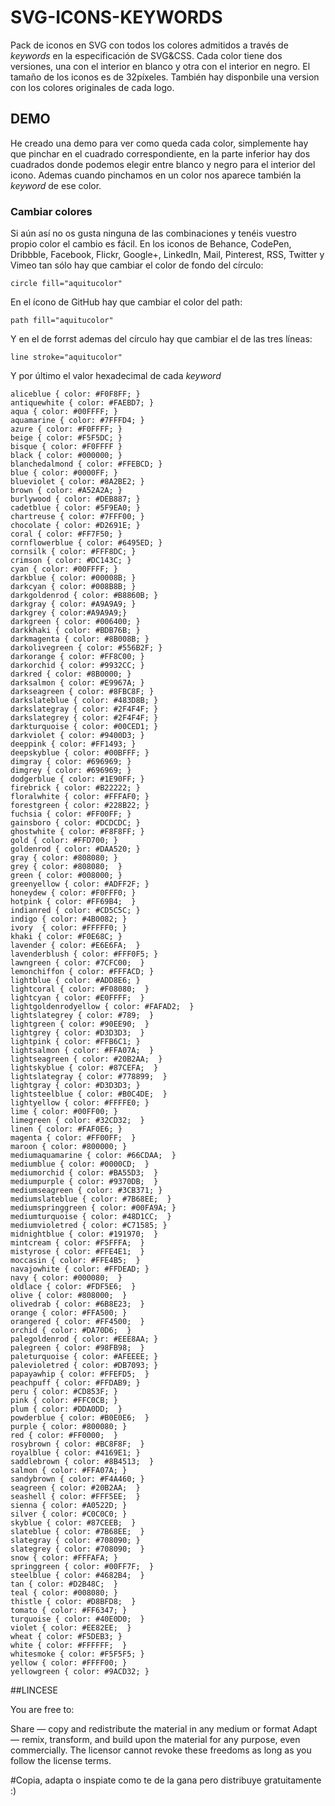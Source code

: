 SVG-ICONS-KEYWORDS
==================

Pack de iconos en SVG con todos los colores admitidos a través de _keywords_ en la especificación de SVG&CSS. Cada color tiene dos versiones, una con el interior en blanco y otra con el interior en negro. El tamaño de los iconos es de 32píxeles. También hay disponbile una version con los colores originales de cada logo.

## DEMO

He creado una demo para ver como queda cada color, simplemente hay que pinchar en el cuadrado correspondiente, en la parte inferior hay dos cuadrados donde podemos elegir entre blanco y negro para el interior del icono. Ademas cuando pinchamos en un color nos aparece también la _keyword_ de ese color.

### Cambiar colores

Si aún así no os gusta ninguna de las combinaciones y tenéis vuestro propio color el cambio es fácil. En los iconos de Behance, CodePen, Dribbble, Facebook, Flickr, Google+, LinkedIn, Mail, Pinterest, RSS, Twitter y Vimeo tan sólo hay que cambiar el color de fondo del círculo:

```
circle fill="aquitucolor"
```

En el ícono de GitHub hay que cambiar el color del path:

```
path fill="aquitucolor"
```

Y en el de forrst ademas del círculo hay que cambiar el de las tres líneas:

```
line stroke="aquitucolor"
```

Y por último el valor hexadecimal de cada _keyword_

```
aliceblue { color: #F0F8FF; }
antiquewhite { color: #FAEBD7; }
aqua { color: #00FFFF; }
aquamarine { color: #7FFFD4; }
azure { color: #F0FFFF; }
beige { color: #F5F5DC; }
bisque { color: #F0FFFF }
black { color: #000000; }
blanchedalmond { color: #FFEBCD; }
blue { color: #0000FF; }
blueviolet { color: #8A2BE2; }
brown { color: #A52A2A; }
burlywood { color: #DEB887; }
cadetblue { color: #5F9EA0; }
chartreuse { color: #7FFF00; }
chocolate { color: #D2691E; }
coral { color: #FF7F50; }
cornflowerblue { color: #6495ED; }
cornsilk { color: #FFF8DC; }
crimson { color: #DC143C; }
cyan { color: #00FFFF; }
darkblue { color: #00008B; }
darkcyan { color: #008B8B; }
darkgoldenrod { color: #B8860B; }
darkgray { color: #A9A9A9; }
darkgrey { color:#A9A9A9;}
darkgreen { color: #006400; }
darkkhaki { color: #BDB76B; }
darkmagenta { color: #8B008B; }
darkolivegreen { color: #556B2F; }
darkorange { color: #FF8C00; }
darkorchid { color: #9932CC; }
darkred { color: #8B0000; }
darksalmon { color: #E9967A; }
darkseagreen { color: #8FBC8F; }
darkslateblue { color: #483D8B; }
darkslategray { color: #2F4F4F; }
darkslategrey { color: #2F4F4F; }
darkturquoise { color: #00CED1; }
darkviolet { color: #9400D3; }
deeppink { color: #FF1493; }
deepskyblue { color: #00BFFF; }
dimgray { color: #696969; }
dimgrey { color: #696969; }
dodgerblue { color: #1E90FF; }
firebrick { color: #B22222; }
floralwhite { color: #FFFAF0; }
forestgreen { color: #228B22; }
fuchsia { color: #FF00FF; }
gainsboro { color: #DCDCDC; }
ghostwhite { color: #F8F8FF; }
gold { color: #FFD700; }
goldenrod { color: #DAA520; }
gray { color: #808080; }
grey { color: #808080;  }
green { color: #008000; }
greenyellow { color: #ADFF2F; }
honeydew { color: #F0FFF0; }
hotpink { color: #FF69B4;  }
indianred { color: #CD5C5C; }
indigo { color: #4B0082; }
ivory  { color: #FFFFF0; }
khaki { color: #F0E68C; }
lavender { color: #E6E6FA;  }
lavenderblush { color: #FFF0F5; }
lawngreen { color: #7CFC00;  }
lemonchiffon { color: #FFFACD; }
lightblue { color: #ADD8E6; }
lightcoral { color: #F08080;  }
lightcyan { color: #E0FFFF;  }
lightgoldenrodyellow { color: #FAFAD2;  }
lightslategrey { color: #789;  }
lightgreen { color: #90EE90;  }
lightgrey { color: #D3D3D3;  }
lightpink { color: #FFB6C1; }
lightsalmon { color: #FFA07A;  }
lightseagreen { color: #20B2AA;  }
lightskyblue { color: #87CEFA;  }
lightslategray { color: #778899;  }
lightgray { color: #D3D3D3; }
lightsteelblue { color: #B0C4DE;  }
lightyellow { color: #FFFFE0; }
lime { color: #00FF00; }
limegreen { color: #32CD32;  }
linen { color: #FAF0E6; }
magenta { color: #FF00FF;  }
maroon { color: #800000; }
mediumaquamarine { color: #66CDAA;  }
mediumblue { color: #0000CD;  }
mediumorchid { color: #BA55D3;  }
mediumpurple { color: #9370DB;  }
mediumseagreen { color: #3CB371; }
mediumslateblue { color: #7B68EE;  }
mediumspringgreen { color: #00FA9A; }
mediumturquoise { color: #48D1CC;  }
mediumvioletred { color: #C71585; }
midnightblue { color: #191970;  }
mintcream { color: #F5FFFA;  }
mistyrose { color: #FFE4E1;  }
moccasin { color: #FFE4B5;  }
navajowhite { color: #FFDEAD; }
navy { color: #000080;  }
oldlace { color: #FDF5E6;  }
olive { color: #808000;  }
olivedrab { color: #6B8E23;  }
orange { color: #FFA500; }
orangered { color: #FF4500;  }
orchid { color: #DA70D6;  }
palegoldenrod { color: #EEE8AA; }
palegreen { color: #98FB98;  }
paleturquoise { color: #AFEEEE; }
palevioletred { color: #DB7093; }
papayawhip { color: #FFEFD5;  }
peachpuff { color: #FFDAB9; }
peru { color: #CD853F; }
pink { color: #FFC0CB; }
plum { color: #DDA0DD;  }
powderblue { color: #B0E0E6;  }
purple { color: #800080; }
red { color: #FF0000;  }
rosybrown { color: #BC8F8F;  }
royalblue { color: #4169E1; }
saddlebrown { color: #8B4513;  }
salmon { color: #FFA07A; }
sandybrown { color: #F4A460; }
seagreen { color: #20B2AA;  }
seashell { color: #FFF5EE;  }
sienna { color: #A0522D; }
silver { color: #C0C0C0; }
skyblue { color: #87CEEB;  }
slateblue { color: #7B68EE;  }
slategray { color: #708090; }
slategrey { color: #708090;  }
snow { color: #FFFAFA; }
springgreen { color: #00FF7F;  }
steelblue { color: #4682B4;  }
tan { color: #D2B48C;  }
teal { color: #008080; }
thistle { color: #D8BFD8;  }
tomato { color: #FF6347; }
turquoise { color: #40E0D0;  }
violet { color: #EE82EE;  }
wheat { color: #F5DEB3; }
white { color: #FFFFFF;  }
whitesmoke { color: #F5F5F5; }
yellow { color: #FFFF00; }
yellowgreen { color: #9ACD32; }
```


##LINCESE

You are free to:

Share — copy and redistribute the material in any medium or format
Adapt — remix, transform, and build upon the material
for any purpose, even commercially.
The licensor cannot revoke these freedoms as long as you follow the license terms.

#Copia, adapta o inspiate como te de la gana pero distribuye gratuitamente :)
